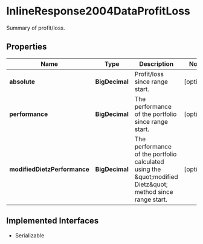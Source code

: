 

# InlineResponse2004DataProfitLoss

Summary of profit/loss.

## Properties

Name | Type | Description | Notes
------------ | ------------- | ------------- | -------------
**absolute** | **BigDecimal** | Profit/loss since range start. |  [optional]
**performance** | **BigDecimal** | The performance of the portfolio since range start. |  [optional]
**modifiedDietzPerformance** | **BigDecimal** | The performance of the portfolio calculated using the \&quot;modified Dietz\&quot; method since range start. |  [optional]


## Implemented Interfaces

* Serializable


